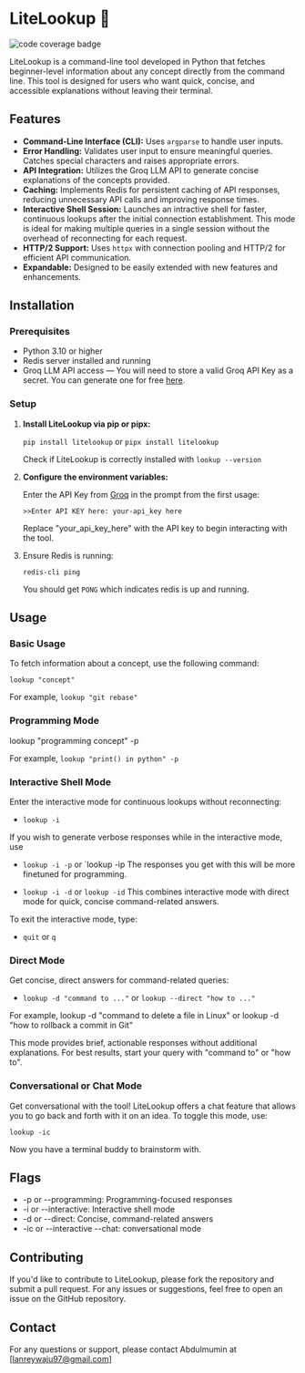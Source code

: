 # LiteLookup 🔎

![code coverage badge](https://github.com/Lanrey-waju/lite-lookup/actions/workflows/ci_litelookup.yml/badge.svg)

LiteLookup is a command-line tool developed in Python that fetches beginner-level information about any concept directly from the command line. This tool is designed for users who want quick, concise, and accessible explanations without leaving their terminal.

## Features

- **Command-Line Interface (CLI):** Uses `argparse` to handle user inputs.
- **Error Handling:** Validates user input to ensure meaningful queries. Catches special characters and raises appropriate errors.
- **API Integration:** Utilizes the Groq LLM API to generate concise explanations of the concepts provided.
- **Caching:** Implements Redis for persistent caching of API responses, reducing unnecessary API calls and improving response times.
- **Interactive Shell Session:** Launches an intractive shell for faster, continuous lookups after the initial connection establishment. This mode is ideal for making multiple queries in a single session without the overhead of reconnecting for each request.
- **HTTP/2 Support:** Uses `httpx` with connection pooling and HTTP/2 for efficient API communication.
- **Expandable:** Designed to be easily extended with new features and enhancements.

## Installation

### Prerequisites

- Python 3.10 or higher
- Redis server installed and running
- Groq LLM API access — You will need to store a valid Groq API Key as a secret. You can generate one for free [here](https://console.groq.com/keys).

### Setup

1. **Install LiteLookup via pip or pipx:**

   `pip install litelookup` or `pipx install litelookup`

   Check if LiteLookup is correctly installed with
   `lookup --version`

2. **Configure the environment variables:**

    Enter the API Key from [Groq](https://console.groq.com/keys) in the prompt from the first usage:

    `>>Enter API KEY here: your-api_key here` 

    Replace "your_api_key_here" with the API key to begin interacting with the tool.


3. Ensure Redis is running:

    `redis-cli ping`

    You should get `PONG` which indicates redis is up and running.
 
## Usage

### Basic Usage
To fetch information about a concept, use the following command:

`lookup "concept"`

For example, `lookup "git rebase"`

### Programming Mode

lookup "programming concept" -p

For example, `lookup "print() in python" -p`

### Interactive Shell Mode
Enter the interactive mode for continuous lookups without reconnecting:

- `lookup -i`

If you wish to generate verbose responses while in the interactive mode, use

- `lookup -i -p` or `lookup -ip
The responses you get with this will be more finetuned for programming. 

- `lookup -i -d` or `lookup -id`
This combines interactive mode with direct mode for quick, concise command-related answers.

To exit the interactive mode, type:

- `quit` or `q`

### Direct Mode
Get concise, direct answers for command-related queries:

- `lookup -d "command to ..."` or `lookup --direct "how to ..."`

For example, lookup -d "command to delete a file in Linux" or lookup -d "how to rollback a commit in Git"

This mode provides brief, actionable responses without additional explanations. For best results, start your query with "command to" or "how to".

### Conversational or Chat Mode
Get conversational with the tool! LiteLookup offers a chat feature that allows you to go back and forth with it on an idea. To toggle this mode, use:

`lookup -ic`

Now you have a terminal buddy to brainstorm with.

## Flags

- -p or --programming: Programming-focused responses
- -i or --interactive: Interactive shell mode
- -d or --direct: Concise, command-related answers
- -ic or --interactive --chat: conversational mode

## Contributing
If you'd like to contribute to LiteLookup, please fork the repository and submit a pull request. For any issues or suggestions, feel free to open an issue on the GitHub repository.

## Contact
For any questions or support, please contact Abdulmumin at [lanreywaju97@gmail.com]